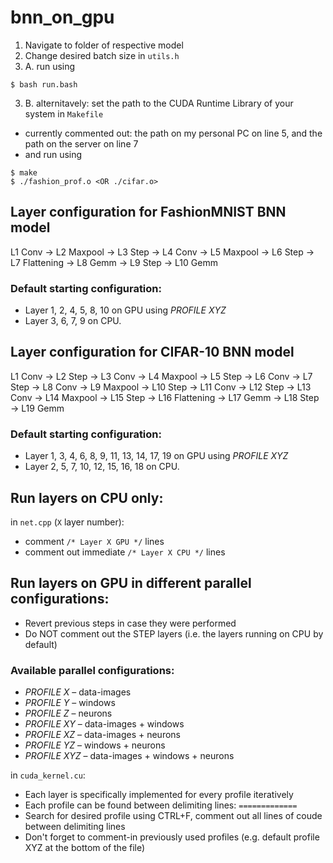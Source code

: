 # bnn_on_gpu

1. Navigate to folder of respective model
2. Change desired batch size in ```utils.h```
3. A. run using 
```
$ bash run.bash
```
3. B. alternitavely: set the path to the CUDA Runtime Library of your system in ```Makefile``` 
- currently commented out: the path on my personal PC on line 5, and the path on the server on line 7
- and run using
```
$ make
$ ./fashion_prof.o <OR ./cifar.o>
```

## Layer configuration for FashionMNIST BNN model

L1 Conv &rarr; L2 Maxpool &rarr; L3 Step &rarr; L4 Conv &rarr; L5 Maxpool &rarr; L6 Step &rarr; L7 Flattening &rarr; L8 Gemm &rarr; L9 Step &rarr; L10 Gemm

### Default starting configuration: 
- Layer 1, 2, 4, 5, 8, 10 on GPU using *PROFILE XYZ*
- Layer 3, 6, 7, 9 on CPU.

## Layer configuration for CIFAR-10 BNN model

L1 Conv &rarr; L2 Step &rarr; L3 Conv &rarr; L4 Maxpool &rarr; L5 Step &rarr; L6 Conv &rarr; L7 Step &rarr; L8 Conv &rarr; L9 Maxpool &rarr; L10 Step &rarr; L11 Conv &rarr; L12 Step &rarr; L13 Conv &rarr; L14 Maxpool &rarr; L15 Step &rarr; L16 Flattening &rarr; L17 Gemm &rarr; L18 Step &rarr; L19 Gemm

### Default starting configuration:
- Layer 1, 3, 4, 6, 8, 9, 11, 13, 14, 17, 19 on GPU using *PROFILE XYZ*
- Layer 2, 5, 7, 10, 12, 15, 16, 18 on CPU.

## Run layers on CPU only:
in ```net.cpp``` (```X``` layer number):
-   comment ```/* Layer X GPU */``` lines
-   comment out immediate ```/* Layer X CPU */``` lines

## Run layers on GPU in different parallel configurations:
- Revert previous steps in case they were performed
- Do NOT comment out the STEP layers (i.e. the layers running on CPU by default)

### Available parallel configurations:
- *PROFILE X* – data-images
- *PROFILE Y* – windows
- *PROFILE Z* – neurons
- *PROFILE XY* – data-images + windows
- *PROFILE XZ* – data-images + neurons
- *PROFILE YZ* – windows + neurons
- *PROFILE XYZ* – data-images + windows + neurons

in ```cuda_kernel.cu```:
- Each layer is specifically implemented for every profile iteratively
- Each profile can be found between delimiting lines: ```=============```
- Search for desired profile using CTRL+F, comment out all lines of coude between delimiting lines
- Don't forget to comment-in previously used profiles (e.g. default profile XYZ at the bottom of the file)

